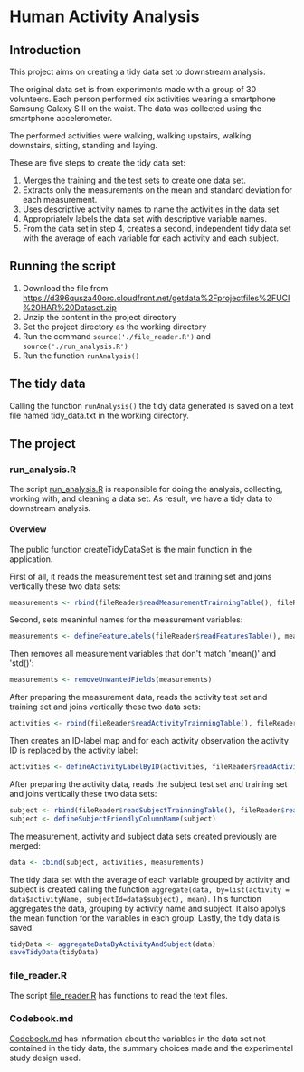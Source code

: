 # Human Activity Analysis

## Introduction

This project aims on creating a tidy data set to downstream analysis.

The original data set is from experiments made with a group of 30 volunteers. Each person performed six activities wearing a smartphone Samsung Galaxy S II on the waist. The data was collected using the smartphone accelerometer.

The performed activities were walking, walking upstairs, walking downstairs, sitting, standing and laying.

These are five steps to create the tidy data set:

1. Merges the training and the test sets to create one data set.
2. Extracts only the measurements on the mean and standard deviation for each measurement. 
3. Uses descriptive activity names to name the activities in the data set
4. Appropriately labels the data set with descriptive variable names. 
5. From the data set in step 4, creates a second, independent tidy data set with the average of each variable for each activity and each subject.

## Running the script

1. Download the file from https://d396qusza40orc.cloudfront.net/getdata%2Fprojectfiles%2FUCI%20HAR%20Dataset.zip
2. Unzip the content in the project directory
3. Set the project directory as the working directory
4. Run the command ```source('./file_reader.R')``` and ```source('./run_analysis.R')```
5. Run the function ```runAnalysis()```

## The tidy data

Calling the function ```runAnalysis()``` the tidy data generated is saved on a text file named tidy_data.txt in the working directory.

## The project

### run_analysis.R
The script [run_analysis.R](https://github.com/marikrg/human-activity-analysis/blob/master/run_analysis.R) is responsible for doing the analysis, collecting, working with, and cleaning a data set. As result, we have a tidy data to downstream analysis.

#### Overview

The public function createTidyDataSet is the main function in the application.

First of all, it reads the measurement test set and training set and joins vertically these two data sets:

```R
measurements <- rbind(fileReader$readMeasurementTrainningTable(), fileReader$readMeasurementTestTable())
```

Second, sets meaninful names for the measurement variables:

```R
measurements <- defineFeatureLabels(fileReader$readFeaturesTable(), measurements)
```

Then removes all measurement variables that don't match 'mean()' and 'std()':

```R
measurements <- removeUnwantedFields(measurements)
````

After preparing the measurement data, reads the activity test set and training set and joins vertically these two data sets:

```R
activities <- rbind(fileReader$readActivityTrainningTable(), fileReader$readActivityTestTable())
```

Then creates an ID-label map and for each activity observation the activity ID is replaced by the activity label:

```R
activities <- defineActivityLabelByID(activities, fileReader$readActivityLabelsTable())
```

After preparing the activity data, reads the subject test set and training set and joins vertically these two data sets:

```R
subject <- rbind(fileReader$readSubjectTrainningTable(), fileReader$readSubjectTestTable())
subject <- defineSubjectFriendlyColumnName(subject)
```

The measurement, activity and subject data sets created previously are merged:

```R
data <- cbind(subject, activities, measurements)
```

The tidy data set with the average of each variable grouped by activity and subject is created calling the function ```aggregate(data, by=list(activity = data$activityName, subjectId=data$subject), mean)```. This function aggregates the data, grouping by activity name and subject. It also applys the mean function for the variables in each group. Lastly, the tidy data is saved.

```R
tidyData <- aggregateDataByActivityAndSubject(data)
saveTidyData(tidyData)
```

### file_reader.R
The script [file_reader.R](https://github.com/marikrg/human-activity-analysis/blob/master/file_reader.R) has functions to read the text files.

### Codebook.md

[Codebook.md](https://github.com/marikrg/human-activity-analysis/blob/master/Codebook.md) has information about the variables in the data set not contained in the tidy data, the summary choices made and the experimental study design used.
